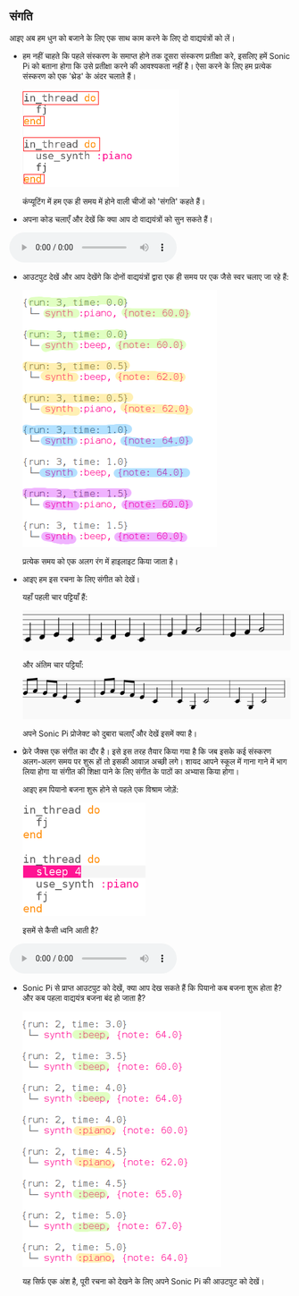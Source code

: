 ## संगति

आइए अब हम धुन को बजाने के लिए एक साथ काम करने के लिए दो वाद्ययंत्रों को लें।

+ हम नहीं चाहते कि पहले संस्करण के समाप्त होने तक दूसरा संस्करण प्रतीक्षा करे, इसलिए हमें Sonic Pi को बताना होगा कि उसे प्रतीक्षा करने की आवश्यकता नहीं है। ऐसा करने के लिए हम प्रत्येक संस्करण को एक 'थ्रेड' के अंदर चलाते हैं।
    
    ![स्क्रीनशॉट](images/round-thread.png)
    
    कंप्यूटिंग में हम एक ही समय में होने वाली चीजों को 'संगति' कहते हैं।

+ अपना कोड चलाएँ और देखें कि क्या आप दो वाद्ययंत्रों को सुन सकते हैं।
    
<div id="audio-preview" class="pdf-hidden">
<audio controls preload> 
  <source src="resources/frerejacques2.mp3" type="audio/mpeg"> 
आपका ब्राउज़र <code>audio</code> तत्व का समर्थन नहीं करता है। 
</audio>
</div>

+ आउटपुट देखें और आप देखेंगे कि दोनों वाद्ययंत्रों द्वारा एक ही समय पर एक जैसे स्वर चलाए जा रहे हैं:
    
    ![स्क्रीनशॉट](images/round-conc-output.png)
    
    प्रत्येक समय को एक अलग रंग में हाइलाइट किया जाता है।

+ आइए हम इस रचना के लिए संगीत को देखें।
    
    यहाँ पहली चार पट्टियाँ हैं:
    
    ![स्क्रीनशॉट](images/round-music1.png)
    
    और अंतिम चार पट्टियाँ:
    
    ![स्क्रीनशॉट](images/round-music2.png)
    
    अपने Sonic Pi प्रोजेक्ट को दुबारा चलाएँ और देखें इसमें क्या है।

+ फ्रेरे जैक्स एक संगीत का दौर है। इसे इस तरह तैयार किया गया है कि जब इसके कई संस्करण अलग-अलग समय पर शुरू हों तो इसकी आवाज़ अच्छी लगे। शायद आपने स्कूल में गाना गाने में भाग लिया होगा या संगीत की शिक्षा पाने के लिए संगीत के पाठों का अभ्यास किया होगा।
    
    आइए हम पियानो बजना शुरू होने से पहले एक विश्राम जोड़ें:
    
    ![स्क्रीनशॉट](images/round-sleep.png)
    
    इसमें से कैसी ध्वनि आती है?
    
<div id="audio-preview" class="pdf-hidden">
<audio controls preload> 
  <source src="resources/frerejacques3.mp3" type="audio/mpeg"> 
आपका ब्राउज़र <code>audio</code> तत्व का समर्थन नहीं करता है। 
</audio>
</div>

+ Sonic Pi से प्राप्त आउटपुट को देखें, क्या आप देख सकते हैं कि पियानो कब बजना शुरू होता है? और कब पहला वाद्ययंत्र बजना बंद हो जाता है?
    
    ![स्क्रीनशॉट](images/round-conc-output2.png)
    
    यह सिर्फ एक अंश है, पूरी रचना को देखने के लिए अपने Sonic Pi की आउटपुट को देखें।
